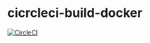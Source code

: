 # cicrcleci-build-docker

[![CircleCI](https://circleci.com/gh/Vern1erCa11per/cicrcleci-build-docker.svg?style=svg)](https://circleci.com/gh/Vern1erCa11per/cicrcleci-build-docker)
